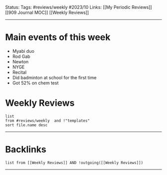 Status:
Tags: #reviews/weekly #2023/10 
Links: [[My Periodic Reviews]] [[909 Journal MOC]] [[Weekly Reviews]]
___

#  Main events of this week
- Myabi duo
- Rod Gab
- Newton
- NYGE
- Recital
- Did badminton at school for the first time
- Got 52% on chem test

# Weekly Reviews
```dataview
list 
from #reviews/weekly  and !"templates"
sort file.name desc
```
___
# Backlinks
```dataview
list from [[Weekly Reviews]] AND !outgoing([[Weekly Reviews]])
```
___
